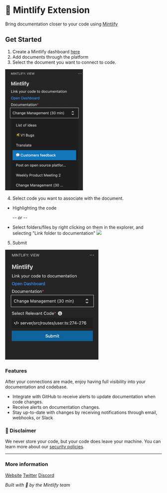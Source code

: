 # 🌿 Mintlify Extension

Bring documentation closer to your code using [Mintlify](https://mintlify.com)

## Get Started

1. Create a Mintlify dashboard [here](https://www.mintlify.com/create)
2. Add documents through the platform
3. Select the document you want to connect to code.

<img src="/vscode/assets/dropdown.png" width="250px" />

4. Select code you want to associate with the document.

- Highlighting the code

  _-- or --_

- Select folders/files by right clicking on them in the explorer, and selecting "Link folder to documentation"
  <img src="/vscode/assets/link-file.png" width="300px" />

5. Submit

<img src="/vscode/assets/submit.png" width="300px" />

### Features

After your connections are made, enjoy having full visibility into your documentation and codebase.

- Integrate with GitHub to receive alerts to update documentation when code changes.
- Receive alerts on documentation changes.
- Stay up-to-date with changes by receiving notifications through email, webhooks, or Slack

### 🚨 Disclaimer

We never store your code, but your code does leave your machine. You can learn more about our [security policies](https://www.mintlify.com/security).

---

### More information

[Website](https://mintlify.com/)
[Twitter](https://twitter.com/mintlify)
[Discord](https://discord.gg/6W7GuYuxra)

_Built with 💚 by the Mintlify team_
